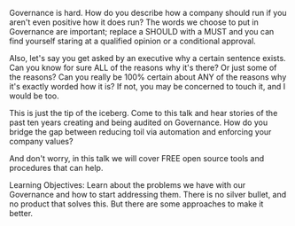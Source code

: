 Governance is hard. How do you describe how a company should run if you aren't even positive how it does run? The words we choose to put in Governance are
important; replace a SHOULD with a MUST and you can find yourself staring at a qualified opinion or a conditional approval.

Also, let's say you get asked by an executive why a certain sentence exists. Can you know for sure ALL of the reasons why it's there? Or just some of the
reasons? Can you really be 100% certain about ANY of the reasons why it's exactly worded how it is? If not, you may be concerned to touch it, and I would be
too.

This is just the tip of the iceberg. Come to this talk and hear stories of the past ten years creating and being audited on Governance. How do you bridge the
gap between reducing toil via automation and enforcing your company values?

And don't worry, in this talk we will cover FREE open source tools and procedures that can help.

Learning Objectives: Learn about the problems we have with our Governance and how to start addressing them. There is no silver bullet, and no product that
solves this. But there are some approaches to make it better.
